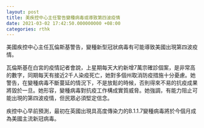 ```yaml
---
layout: post
title: 美疾控中心主任警告變種病毒或導致第四波疫情
date: 2021-03-02 17:42:50.000000000 +08:00
categories: rthk
---
```


美國疾控中心主任瓦倫斯基警告，變種新型冠狀病毒有可能導致美國出現第四波疫情。

瓦倫斯基在白宮的疫情記者會說，上星期每天大約新增7萬宗確診個案，是非常高的數字，同期每天有接近2千人染疫死亡，她對多個州取消防疫措施十分憂慮。她警告，在變種病毒不斷蔓延的情況下，不是放鬆的時候，否則得來不易的抗疫成果將毀於一旦。她形容，變種病毒對抗疫工作構成實質威脅。她強調，有能力阻止可能出現的第四波疫情，但民眾必須堅定信念。

疾控中心早前預測，最初在英國出現具高度傳染力的B.1.1.7變種病毒將於今個月成為美國主流新冠病毒。

